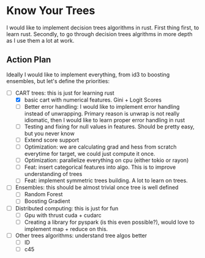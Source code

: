 # Know Your Trees

I would like to implement decision trees algorithms in rust. First thing first, to learn rust.
Secondly, to go through decision trees algrithms in more depth as I use them a lot at work.

## Action Plan

Ideally I would like to implement everything, from id3 to boosting ensembles, but let's define the priorities:

- [ ] CART trees: this is just for learning rust
    - [x] basic cart with numerical features. Gini + Logit Scores
    - [ ] Better error handling: I would like to implement error handling instead of unwrapping. 
    Primary reason is unwrap is not really idiomatic, then I would like to learn proper error handling in rust
    - [ ] Testing and fixing for null values in features. Should be pretty easy, but you never know
    - [ ] Extend score support
    - [ ] Optimization: we are calculating grad and hess from scratch everytime for target, we could just compute it once.
    - [ ] Optimization: parallelize everything on cpu (either tokio or rayon)
    - [ ] Feat: insert categorical features into algo. This is to improve understanding of trees
    - [ ] Feat: implement symmetric trees building. A lot to learn on trees.

- [ ] Ensembles: this should be almost trivial once tree is well defined
    - [ ] Random Forest
    - [ ] Boosting Gradient

- [ ] Distributed computing: this is just for fun
    - [ ] Gpu with thrust cuda + cudarc
    - [ ] Creating a library for pyspark (is this even possible?), would love to implement map + reduce on this.

- [ ] Other trees algorithms: understand tree algos better
    - [ ] ID
    - [ ] c45
